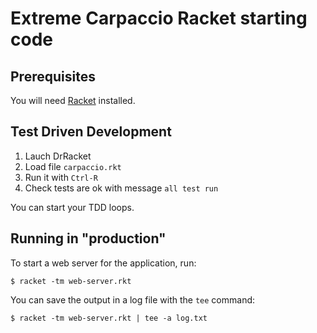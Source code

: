# Extreme Carpaccio Racket starting code

## Prerequisites

You will need [Racket](http://racket-lang.org/)  installed.

## Test Driven Development

1. Lauch DrRacket
2. Load file ```carpaccio.rkt ```
3. Run it with ```Ctrl-R```
4. Check tests are ok with message ```all test run```

You can start your TDD loops.

## Running in "production"

To start a web server for the application, run:

    $ racket -tm web-server.rkt
	
You can save the output in a log file with the ```tee``` command:

    $ racket -tm web-server.rkt | tee -a log.txt


